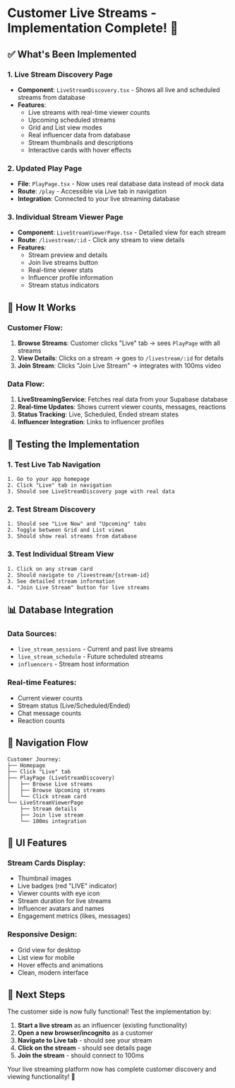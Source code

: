 # Customer Live Streams - Implementation Complete! 🎉

## ✅ What's Been Implemented

### 1. **Live Stream Discovery Page**
- **Component**: `LiveStreamDiscovery.tsx` - Shows all live and scheduled streams from database
- **Features**:
  - Live streams with real-time viewer counts
  - Upcoming scheduled streams
  - Grid and List view modes
  - Real influencer data from database
  - Stream thumbnails and descriptions
  - Interactive cards with hover effects

### 2. **Updated Play Page**
- **File**: `PlayPage.tsx` - Now uses real database data instead of mock data
- **Route**: `/play` - Accessible via Live tab in navigation
- **Integration**: Connected to your live streaming database

### 3. **Individual Stream Viewer Page**
- **Component**: `LiveStreamViewerPage.tsx` - Detailed view for each stream
- **Route**: `/livestream/:id` - Click any stream to view details
- **Features**:
  - Stream preview and details
  - Join live streams button
  - Real-time viewer stats
  - Influencer profile information
  - Stream status indicators

## 🎯 How It Works

### **Customer Flow:**
1. **Browse Streams**: Customer clicks "Live" tab → sees `PlayPage` with all streams
2. **View Details**: Clicks on a stream → goes to `/livestream/:id` for details
3. **Join Stream**: Clicks "Join Live Stream" → integrates with 100ms video

### **Data Flow:**
1. **LiveStreamingService**: Fetches real data from your Supabase database
2. **Real-time Updates**: Shows current viewer counts, messages, reactions
3. **Status Tracking**: Live, Scheduled, Ended stream states
4. **Influencer Integration**: Links to influencer profiles

## 🧪 Testing the Implementation

### 1. **Test Live Tab Navigation**
```
1. Go to your app homepage
2. Click "Live" tab in navigation
3. Should see LiveStreamDiscovery page with real data
```

### 2. **Test Stream Discovery**
```
1. Should see "Live Now" and "Upcoming" tabs
2. Toggle between Grid and List views
3. Should show real streams from database
```

### 3. **Test Individual Stream View**
```
1. Click on any stream card
2. Should navigate to /livestream/{stream-id}
3. See detailed stream information
4. "Join Live Stream" button for live streams
```

## 📊 Database Integration

### **Data Sources:**
- `live_stream_sessions` - Current and past live streams
- `live_stream_schedule` - Future scheduled streams
- `influencers` - Stream host information

### **Real-time Features:**
- Current viewer counts
- Stream status (Live/Scheduled/Ended)
- Chat message counts
- Reaction counts

## 🔗 Navigation Flow

```
Customer Journey:
├── Homepage
├── Click "Live" tab
├── PlayPage (LiveStreamDiscovery)
│   ├── Browse Live streams
│   ├── Browse Upcoming streams
│   └── Click stream card
└── LiveStreamViewerPage
    ├── Stream details
    ├── Join live stream
    └── 100ms integration
```

## 🎨 UI Features

### **Stream Cards Display:**
- Thumbnail images
- Live badges (red "LIVE" indicator)
- Viewer counts with eye icon
- Stream duration for live streams
- Influencer avatars and names
- Engagement metrics (likes, messages)

### **Responsive Design:**
- Grid view for desktop
- List view for mobile
- Hover effects and animations
- Clean, modern interface

## 🚀 Next Steps

The customer side is now fully functional! Test the implementation by:

1. **Start a live stream** as an influencer (existing functionality)
2. **Open a new browser/incognito** as a customer
3. **Navigate to Live tab** - should see your stream
4. **Click on the stream** - should see details page
5. **Join the stream** - should connect to 100ms

Your live streaming platform now has complete customer discovery and viewing functionality! 🎊
